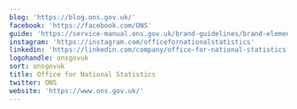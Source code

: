```yaml
---
blog: 'https://blog.ons.gov.uk/'
facebook: 'https://facebook.com/ONS'
guide: 'https://service-manual.ons.gov.uk/brand-guidelines/brand-elements/logo'
instagram: 'https://instagram.com/officefornationalstatistics'
linkedin: 'https://linkedin.com/company/office-for-national-statistics'
logohandle: onsgovuk
sort: onsgovuk
title: Office for National Statistics
twitter: ONS
website: 'https://www.ons.gov.uk/'
---
```

